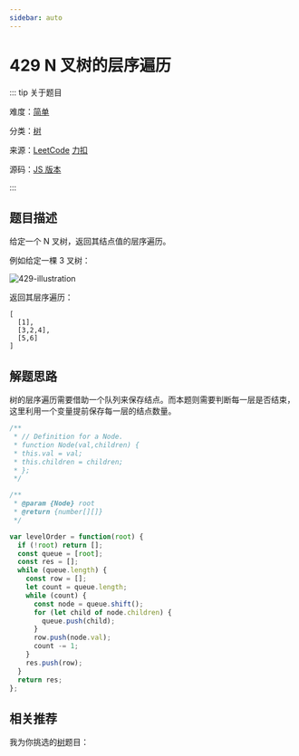 ```yaml
---
sidebar: auto
---
```


# 429 N 叉树的层序遍历

::: tip 关于题目

难度：[简单](/solution/easy/)

分类：[树](/art/tree.html)

来源：[LeetCode](https://leetcode.com/problems/n-ary-tree-level-order-traversal/)  [力扣](https://leetcode-cn.com/problems/n-ary-tree-level-order-traversal/)

源码：[JS 版本](https://github.com/swpuLeo/cattle/blob/master/src/easy/NAryTreeLevelOrderTraversal.js)

:::



## 题目描述

给定一个 N 叉树，返回其结点值的层序遍历。

例如给定一棵 3 叉树：

![429-illustration](https://w3fun-1253290453.cos.ap-chengdu.myqcloud.com/cattle/429-illustration.png)

返回其层序遍历：

```
[
  [1],
  [3,2,4],
  [5,6]
]
```



## 解题思路

树的层序遍历需要借助一个队列来保存结点。而本题则需要判断每一层是否结束，这里利用一个变量提前保存每一层的结点数量。

```js
/**
 * // Definition for a Node.
 * function Node(val,children) {
 * this.val = val;
 * this.children = children;
 * };
 */

/**
 * @param {Node} root
 * @return {number[][]}
 */

var levelOrder = function(root) {
  if (!root) return [];
  const queue = [root];
  const res = [];
  while (queue.length) {
    const row = [];
    let count = queue.length;
    while (count) {
      const node = queue.shift();
      for (let child of node.children) {
        queue.push(child);
      }
      row.push(node.val);
      count -= 1;
    }
    res.push(row);
  }
  return res;
};
```


## 相关推荐

我为你挑选的[树](/art/tree.html)题目：
